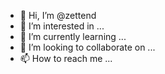 - 👋 Hi, I’m @zettend
- 👀 I’m interested in ...
- 🌱 I’m currently learning ...
- 💞️ I’m looking to collaborate on ...
- 📫 How to reach me ...

<!---
zettend/zettend is a ✨ special ✨ repository because its `README.md` (this file) appears on your GitHub profile.
You can click the Preview link to take a look at your changes.
--->
